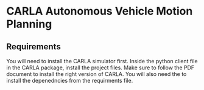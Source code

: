 # CARLA Autonomous Vehicle Motion Planning

## Requirements

You will need to install the CARLA simulator first. Inside the python client file in the CARLA package, install the project files. Make sure to follow the PDF document to install the right version of CARLA. You will also need the to install the depenedncies from the requirments file.
